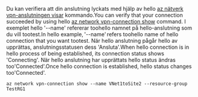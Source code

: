 <span data-ttu-id="3172b-101">Du kan verifiera att din anslutning lyckats med hjälp av hello [az nätverk vpn-anslutningen visar](/cli/azure/network/vpn-connection#show) kommando.</span><span class="sxs-lookup"><span data-stu-id="3172b-101">You can verify that your connection succeeded by using hello [az network vpn-connection show](/cli/azure/network/vpn-connection#show) command.</span></span> <span data-ttu-id="3172b-102">I exemplet hello '--name' refererar toohello namnet på hello-anslutning som du vill tootest.</span><span class="sxs-lookup"><span data-stu-id="3172b-102">In hello example, '--name' refers toohello name of hello connection that you want tootest.</span></span> <span data-ttu-id="3172b-103">När hello anslutning pågår hello av upprättas, anslutningsstatusen dess 'Ansluta'.</span><span class="sxs-lookup"><span data-stu-id="3172b-103">When hello connection is in hello process of being established, its connection status shows 'Connecting'.</span></span> <span data-ttu-id="3172b-104">När hello anslutning har upprättats hello status ändras too'Connected'.</span><span class="sxs-lookup"><span data-stu-id="3172b-104">Once hello connection is established, hello status changes too'Connected'.</span></span>

```azurecli
az network vpn-connection show --name VNet1toSite2 --resource-group TestRG1
```


